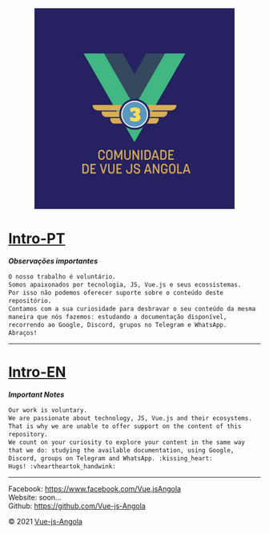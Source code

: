 <div align="center">
 <img  width="400" height="400" src="./img/awesome.jpg" alt="Awesome List Vue.js Angola" title="Awesome List Vue.js Angola">
</div>

# [Intro-PT](./pt/ "Acesse a pagina em português!")

***Observações importantes***

    O nosso trabalho é voluntário. 
    Somos apaixonados por tecnologia, JS, Vue.js e seus ecossistemas.
    Por isso não podemos oferecer suporte sobre o conteúdo deste repositório.
    Contamos com a sua curiosidade para desbravar o seu conteúdo da mesma maneira que nós fazemos: estudando a documentação disponível, recorrendo ao Google, Discord, grupos no Telegram e WhatsApp.
    Abraços!

---

# [Intro-EN](./en/ "Go to our English page!")

***Important Notes***

    Our work is voluntary.
    We are passionate about technology, JS, Vue.js and their ecosystems.
    That is why we are unable to offer support on the content of this repository.
    We count on your curiosity to explore your content in the same way that we do: studying the available documentation, using Google, Discord, groups on Telegram and WhatsApp. :kissing_heart:
    Hugs! :vheartheartok_handwink:

---

Facebook: <https://www.facebook.com/Vue.jsAngola> \
Website: soon... \
Github: <https://github.com/Vue-js-Angola>

&copy; 2021 [Vue-js-Angola](https://github.com/Vue-js-Angola/)